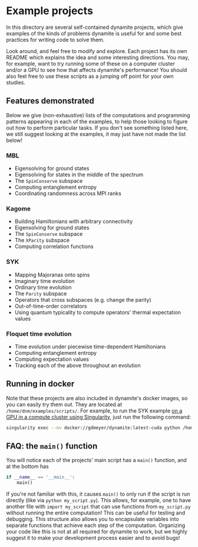 
# Example projects

In this directory are several self-contained dynamite projects, which give examples of the kinds of problems dynamite is useful for and some best practices for writing code to solve them.

Look around, and feel free to modify and explore. Each project has its own README which explains the idea and some interesting directions. You may, for example, want to try running some of these on a computer cluster and/or a GPU to see how that affects dynamite's performance! You should also feel free to use these scripts as a jumping off point for your own studies.

## Features demonstrated

Below we give (non-exhaustive) lists of the computations and programming patterns appearing in each of the examples, to help those looking to figure out how to perform particular tasks. If you don't see something listed here, we still suggest looking at the examples, it may just have not made the list below!

### MBL

 - Eigensolving for ground states
 - Eigensolving for states in the middle of the spectrum
 - The `SpinConserve` subspace
 - Computing entanglement entropy
 - Coordinating randomness across MPI ranks

### Kagome

 - Building Hamiltonians with arbitrary connectivity
 - Eigensolving for ground states
 - The `SpinConserve` subspace
 - The `XParity` subspace
 - Computing correlation functions

### SYK

 - Mapping Majoranas onto spins
 - Imaginary time evolution
 - Ordinary time evolution
 - The `Parity` subspace
 - Operators that cross subspaces (e.g. change the parity)
 - Out-of-time-order correlators
 - Using quantum typicality to compute operators' thermal expectation values

### Floquet time evolution

 - Time evolution under piecewise time-dependent Hamiltonians
 - Computing entanglement entropy
 - Computing expectation values
 - Tracking each of the above throughout an evolution

## Running in docker

Note that these projects are also included in dynamite's docker images, so you can easily try them out. They are located at `/home/dnm/examples/scripts/`. For example, to run the SYK example [on a GPU in a compute cluster using Singularity](https://dynamite.readthedocs.io/en/latest/containers.html#singularity-usage), just run the following command:

<!-- TODO: make sure this command is right once I have the scripts written! -->
```bash
singularity exec --nv docker://gdmeyer/dynamite:latest-cuda python /home/dnm/examples/scripts/SYK/run_SYK.py
```

## FAQ: the `main()` function

You will notice each of the projects' main script has a `main()` function, and at the bottom has

```python
if __name__ == '__main__':
    main()
```

If you're not familiar with this, it causes `main()` to only run if the script is run directly (like via `python my_script.py`). This allows, for example, one to have another file with `import my_script` that can use functions from `my_script.py` without running the entire computation! This can be useful for testing and debugging. This structure also allows you to encapsulate variables into separate functions that achieve each step of the computation. Organizing your code like this is not at all required for dynamite to work, but we highly suggest it to make your development process easier and to avoid bugs!
